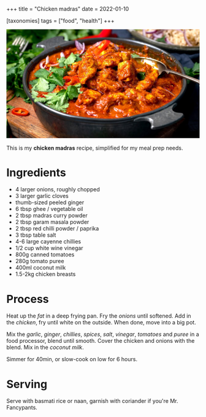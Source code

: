 +++
title = "Chicken madras"
date = 2022-01-10

[taxonomies]
tags = ["food", "health"]
+++

![Madras](./madras.jpg "Madras")

This is my **chicken madras** recipe, simplified for my meal prep needs.

# Ingredients

- 4 larger onions, roughly chopped
- 3 larger garlic cloves
- thumb-sized peeled ginger
- 6 tbsp ghee / vegetable oil
- 2 tbsp madras curry powder
- 2 tbsp garam masala powder
- 2 tbsp red chilli powder / paprika
- 3 tbsp table salt
- 4-6 large cayenne chillies
- 1/2 cup white wine vinegar
- 800g canned tomatoes
- 280g tomato puree
- 400ml coconut milk
- 1.5-2kg chicken breasts

# Process

Heat up the _fat_ in a deep frying pan. Fry the _onions_ until softened. Add in
the _chicken_, fry until white on the outside. When done, move into a big pot.

Mix the _garlic_, _ginger_, _chillies_, _spices_, _salt_, _vinegar_, _tomatoes_
and _puree_ in a food processor, blend until smooth. Cover the chicken and
onions with the blend. Mix in the _coconut milk_.

Simmer for 40min, or slow-cook on low for 6 hours.

# Serving

Serve with basmati rice or naan, garnish with coriander if you're Mr.
Fancypants.

